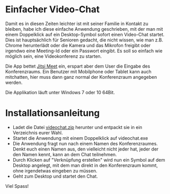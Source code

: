 # Einfacher Video-Chat

Damit es in diesen Zeiten leichter ist mit seiner Familie in Kontakt zu bleiben, habe ich diese einfache Anwendung geschrieben, mit der man mit einem Doppelklick auf ein Desktop-Symbol sofort einen Video-Chat startet. Dies ist hauptsächlich für Senioren gedacht, die nicht wissen, wie man z.B. Chrome herunterlädt oder die Kamera und das Mikrofon freigibt oder irgendwo eine Meeting-Id oder ein Passwort eingibt. Es soll so einfach wie möglich sein, eine Videokonferenz zu starten.

Die App bettet [Jitsi Meet](https://jitsi.org/jitsi-meet) ein, erspart aber dem User die Eingabe des Konferenzraums. Ein Benutzer mit Mobilphone oder Tablet kann auch mitchatten, hier muss dann ganz normal der Konferenzraum angegeben werden.

Die Applikation läuft unter Windows 7 oder 10 64Bit.

# Installationsanleitung

* Ladet die Datei [videochat.zip](https://github.com/therealpete/videochat/raw/master/download/videochat.zip) herunter und entpackt sie in ein Verzeichnis eurer Wahl.
* Startet die Anwendung mit einem Doppelklick auf videochat.exe
* Die Anwendung fragt nun nach einem Namen des Konferenzraumes. Denkt euch einen Namen aus, den vielleicht nicht jeder hat, jeder der den Namen kennt, kann an dem Chat teilnehmen.
* Durch Klicken auf "Verknüpfung erstellen" wird nun ein Symbol auf dem Desktop angelegt, mit dem man direkt in den Konferenzraum kommt, ohne irgendetwas eingeben zu müssen.
* Geht zum Desktop und startet den Chat.

Viel Spass!

